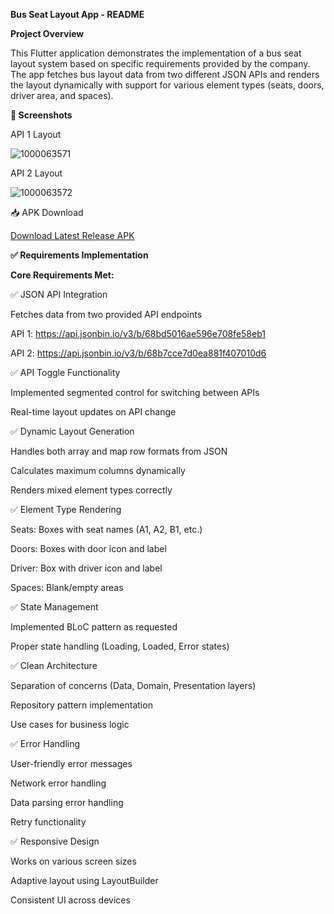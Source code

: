 **Bus Seat Layout App - README**

**Project Overview**

This Flutter application demonstrates the implementation of a bus seat layout system based on specific requirements provided by the company. The app fetches bus layout data from two different JSON APIs and renders the layout dynamically with support for various element types (seats, doors, driver area, and spaces).

**📱 Screenshots**

API 1 Layout

![1000063571](https://github.com/user-attachments/assets/263521e6-dce0-4577-95dd-77fb6f9db907)

API 2 Layout

![1000063572](https://github.com/user-attachments/assets/66e790dc-c384-44ee-8161-41207d8cebd5)


📥 APK Download

[Download Latest Release APK](https://drive.google.com/file/d/1Hu3sDHCLBQO-JOgo544U0nBpzNzAhhBv/view?usp=sharing)

**✅ Requirements Implementation**

**Core Requirements Met:**

✅ JSON API Integration

Fetches data from two provided API endpoints

API 1: https://api.jsonbin.io/v3/b/68bd5016ae596e708fe58eb1

API 2: https://api.jsonbin.io/v3/b/68b7cce7d0ea881f407010d6

✅ API Toggle Functionality

Implemented segmented control for switching between APIs

Real-time layout updates on API change

✅ Dynamic Layout Generation

Handles both array and map row formats from JSON

Calculates maximum columns dynamically

Renders mixed element types correctly

✅ Element Type Rendering

Seats: Boxes with seat names (A1, A2, B1, etc.)

Doors: Boxes with door icon and label

Driver: Box with driver icon and label

Spaces: Blank/empty areas

✅ State Management

Implemented BLoC pattern as requested

Proper state handling (Loading, Loaded, Error states)

✅ Clean Architecture

Separation of concerns (Data, Domain, Presentation layers)

Repository pattern implementation

Use cases for business logic

✅ Error Handling

User-friendly error messages

Network error handling

Data parsing error handling

Retry functionality

✅ Responsive Design

Works on various screen sizes

Adaptive layout using LayoutBuilder

Consistent UI across devices

